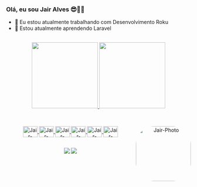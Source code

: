 ### Olá, eu sou Jair Alves 😎👍🏻

- 🔭 Eu estou atualmente trabalhando com Desenvolvimento Roku
- 🌱 Estou atualmente aprendendo Laravel

##

<div align="center">
  <a href="https://github.com/JairAlves007">
  <img height="180em" src="https://github-readme-stats.vercel.app/api?username=JairAlves007&show_icons=true&theme=yeblu&include_all_commits=true&count_private=true"/>
  <img height="180em" src="https://github-readme-stats.vercel.app/api/top-langs/?username=JairAlves007&layout=compact&langs_count=7&theme=yeblu"/>
</div>

##  

<div align="center"><br>
  <img align="center" alt="Jair-HTML" height="30" width="40" src="https://cdn.jsdelivr.net/gh/devicons/devicon/icons/html5/html5-original.svg">
  <img align="center" alt="Jair-CSS" height="30" width="40" src="https://cdn.jsdelivr.net/gh/devicons/devicon/icons/css3/css3-original.svg">
  <img align="center" alt="Jair-JavaScript" height="30" width="40" src="https://cdn.jsdelivr.net/gh/devicons/devicon/icons/javascript/javascript-original.svg">
  <img align="center" alt="Jair-PHP" height="30" width="40" src="https://cdn.jsdelivr.net/gh/devicons/devicon/icons/php/php-plain.svg">
  <img align="center" alt="Jair-Laravel" height="30" width="40" src="https://cdn.jsdelivr.net/gh/devicons/devicon/icons/laravel/laravel-plain-wordmark.svg">
  <img align="center" alt="Jair-ReactJS" height="30" width="40" src="https://cdn.jsdelivr.net/gh/devicons/devicon/icons/react/react-original.svg">
  <img align="right" alt="Jair-Photo" height="150" style="border-radius:50px;" src="https://avatars.githubusercontent.com/u/62439850?v=4">
</div>
  
##
  
<div align="center">
  <a href="https://www.instagram.com/jair_alves_007/" target="_blank"><img src="https://img.shields.io/badge/-Instagram-%23E4405F?style=for-the-badge&logo=instagram&logoColor=white" target="_blank"></a>
  <a href = "mailto:ajair2550@gmail.com"><img src="https://img.shields.io/badge/-Gmail-%23333?style=for-the-badge&logo=gmail&logoColor=white" target="_blank"></a> 
</div>
